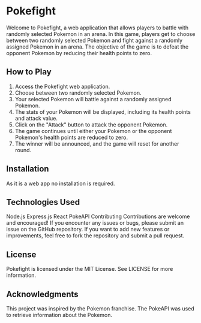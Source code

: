 # Pokefight

Welcome to Pokefight, a web application that allows players to battle with randomly selected Pokemon in an arena. In this game, players get to choose between two randomly selected Pokemon and fight against a randomly assigned Pokemon in an arena. The objective of the game is to defeat the opponent Pokemon by reducing their health points to zero.

## How to Play
1. Access the Pokefight web application.
2. Choose between two randomly selected Pokemon.
3. Your selected Pokemon will battle against a randomly assigned Pokemon.
4. The stats of your Pokemon will be displayed, including its health points and attack value.
5. Click on the "Attack" button to attack the opponent Pokemon.
6. The game continues until either your Pokemon or the opponent Pokemon's health points are reduced to zero.
7. The winner will be announced, and the game will reset for another round.

## Installation
As it is a web app no installation is required.

## Technologies Used
Node.js
Express.js
React
PokeAPI
Contributing
Contributions are welcome and encouraged! If you encounter any issues or bugs, please submit an issue on the GitHub repository. If you want to add new features or improvements, feel free to fork the repository and submit a pull request.

## License
Pokefight is licensed under the MIT License. See LICENSE for more information.

## Acknowledgments
This project was inspired by the Pokemon franchise.
The PokeAPI was used to retrieve information about the Pokemon.
